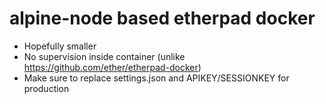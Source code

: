 # alpine-node based etherpad docker

- Hopefully smaller
- No supervision inside container (unlike <https://github.com/ether/etherpad-docker>)
- Make sure to replace settings.json and APIKEY/SESSIONKEY for production
